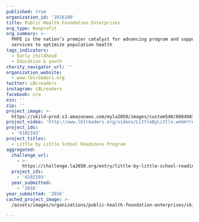 ```yaml
---
published: true
organization_id: '2016180'
title: Public Health Foundation Enterprises
org_type: Nonprofit
org_summary: >-
  PHFE is the nation’s premier catalyst for advancing program and support
  services to optimize population health
tags_indicators:
  - Early childhood
  - Education & youth
charity_navigator_url: ''
organization_website:
  - www.lblreaders.org
twitter: LBLreaders
instagram: LBLreaders
facebook: n/a
ein: ''
zip: ''
project_image: >-
  https://skild-prod.s3.amazonaws.com/myla2050/images/custom540/6004983715741-team91.jpg
project_video: 'http://www.lblreaders.org/videos/LittleByLittle.webm?rel=0&amp;showinfo=0'
project_ids:
  - '6102193'
project_titles:
  - Little by Little School Readiness Program
aggregated:
  challenge_url:
    - >-
      https://challenge.la2050.org/entry/little-by-little-school-readiness-program
  project_ids:
    - '6102193'
  year_submitted:
    - '2016'
year_submitted: '2016'
cached_project_image: >-
  /assets/images/organizations/public-health-foundation-enterprises/skild-prod.s3.amazonaws.com/myla2050/images/custom540/6004983715741-team91.jpg

---
```


